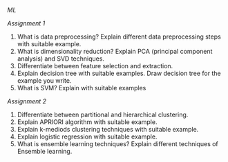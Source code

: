 *ML*

*Assignment 1*
1. What is data preprocessing? Explain different data preprocessing steps with suitable example. 
2. ⁠What is dimensionality reduction? Explain PCA (principal component analysis) and SVD techniques. 
3. ⁠Differentiate between feature selection and extraction. 
4. ⁠Explain decision tree with suitable examples. Draw decision tree for the example you write. 
5. ⁠What is SVM? Explain with suitable examples 

*Assignment 2*
1. Differentiate between partitional and hierarchical clustering. 
2. ⁠Explain APRIORI algorithm with suitable example. 
3. ⁠Explain k-mediods clustering techniques with suitable example. 
4. ⁠Explain logistic regression with suitable example. 
5. ⁠What is ensemble learning techniques? Explain different techniques of Ensemble learning.